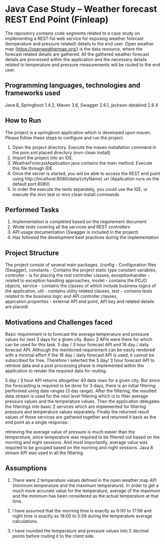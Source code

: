 # Java Case Study – Weather forecast REST End Point (Finleap)

The repository contains code segments related to a case study on implementing a REST-ful web service for exposing weather forecast (temperature and pressure related) details to the end user. Open weather map (https://openweathermap.org/) is the data resource, where the forecast related details are gathered. All the gathered weather forecast details are processed within the application and the necessary details related to temperature and pressure measurements will be routed to the end user.

## Programming languages, technologies and frameworks used

Java 8, Springboot 1.4.2, Maven 3.6, Swagger 2.6.1, jackson-databind 2.8.4

## How to Run

The project is a springboot application which is developed upon maven. Please follow these steps to configure and run the project.

1. Open the project directory. Execute the maven installation command in the pom.xml placed directory (mvn clean install)
2. Import the project into an IDE.
3. WeatherForecastApplication.java contains the main method. Execute this file through IDE
4. Once the server is started, you will be able to access the REST end point using http://localhost:8080/data/{cityName} url (Application runs on the default port 8080)
5. In order the execute the tests separately, you could use the IDE, or execute the mvn test or mvn clean install commands

## Performed Tasks

1. Implementation is completed based on the requirement document
2. Wrote tests covering all the services and REST controllers
3. API usage documentation (Swagger is included in the project)
4. Has followed the development best practices during the implementation

## Project Structure

The project consist of several main packages. (config - Configuration files (Swagger), constants - Contains the project static type constant variables, controller - is for placing the rest controller classes, exceptionhandler - related to exception handling approaches, model - contains the POJO objects, service - contains the classes of which include business logics of the application, util - contains utility related classes, test - contains tests related to the business logic and API controller classes, appication.properties - external API end point, API key and related details are placed)

## Motivations and Challenges faced

Basic requirement is to forecast the average temperature and pressure values for next 3 days for a given city. Basic 2 APIs were there for which can be used for this task. 5 day / 3 hour forecast API and 16 day / daily forecast API. Although the mentioned requirement can be easily rendered with a minimal effort if the 16 day / daily forecast API is used, it cannot be subscribed for free. Therefore I selected the 5 day/ 3 hour forecast API to retrieve data and a post processing phase is implemented within the application to render the required data for routing.

5 day / 3 hour API returns altogether 40 data rows for a given city. But since the forecasting is required to be done for 3 days, there is an initial filtering performed using date ranges (3 day range). After the filtering, the resulted data stream is used for the next level filtering which is to filter average pressure values and the temperature values. Then the application delegates the filterings into basic 2 services which are implemented for filtering pressure and temperature values separately. Finally the returned result values of those services are gathered together and returned it back as the end point as a single response. 

retrieving the average value of pressure is much easier than the temperature, since temperature was required to be filtered out based on the morning and night sessions. And most importantly, average value was required to be grouped based on the morning and night sessions. Java 8 stream API was used in all the filtering.

## Assumptions

1. There were 2 temperature values defined in the open weather map API (minimum temperature and the maximum temperature). In order to get a much more accurate value for the temperature, average of the maximum and the minimum has been considered as the actual temperature at that time.

2. I have assumed that the morning time is exactly as 6:00 to 17:59 and night time is exactly as 18:00 to 5:59 during the temperature average calculations.

3. I have rounded the temperature and pressure values into 2 decimal points before routing it to the client side.













